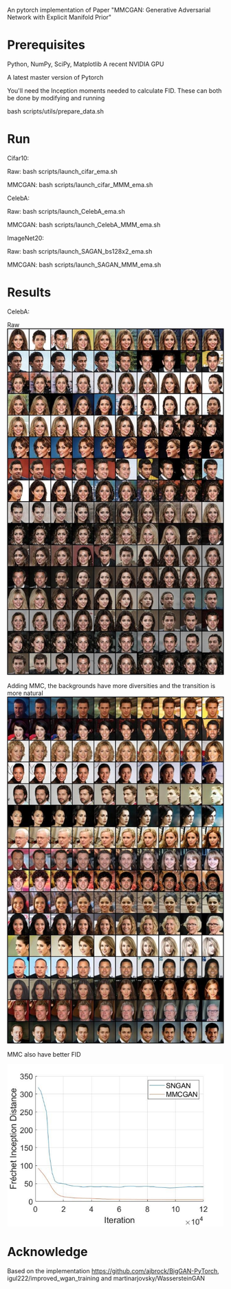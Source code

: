 An pytorch implementation of Paper
 "MMCGAN: Generative Adversarial Network with Explicit Manifold Prior" 
 
 # Prerequisites
Python, NumPy, SciPy, Matplotlib A recent NVIDIA GPU

A latest master version of Pytorch 

You'll need the Inception moments needed to calculate FID. These can both be done by modifying and running

bash scripts/utils/prepare_data.sh

# Run

Cifar10:

Raw: bash scripts/launch_cifar_ema.sh

MMCGAN: bash scripts/launch_cifar_MMM_ema.sh

CelebA:

Raw: bash scripts/launch_CelebA_ema.sh

MMCGAN: bash scripts/launch_CelebA_MMM_ema.sh

ImageNet20:

Raw: bash scripts/launch_SAGAN_bs128x2_ema.sh

MMCGAN: bash scripts/launch_SAGAN_MMM_ema.sh

# Results

CelebA:

Raw
![Raw](images/CelebA_Raw.jpg)

Adding MMC, the backgrounds have more diversities and the transition is more natural
![MMC](images/CelebA_MMC.jpg)

MMC also have better FID

![FID](images/FID_CelebA.jpg)

# Acknowledge
Based on the implementation https://github.com/ajbrock/BigGAN-PyTorch, igul222/improved_wgan_training and martinarjovsky/WassersteinGAN
